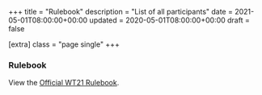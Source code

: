+++
title = "Rulebook"
description = "List of all participants"
date = 2021-05-01T08:00:00+00:00
updated = 2020-05-01T08:00:00+00:00
draft = false

[extra]
class = "page single"
+++

### Rulebook

View the [Official WT21 Rulebook](https://drive.google.com/file/d/1ZfoYf19mrN-wD_s4M9e9BOZLg-cTftit/view).
